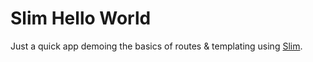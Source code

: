 Slim Hello World
================

Just a quick app demoing the basics of routes & templating using [Slim](http://slimframework.com).

